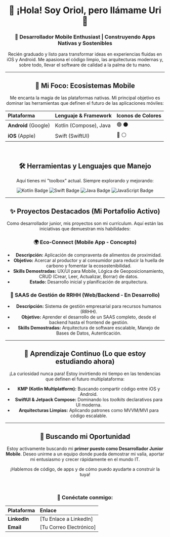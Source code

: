 <div align="center">
  
  # 👋 ¡Hola! Soy Oriol, pero llámame Uri 🚀
  
  ### 📱 Desarrollador Mobile Enthusiast | Construyendo Apps Nativas y Sostenibles
  
  <p>Recién graduado y listo para transformar ideas en experiencias fluidas en iOS y Android. Me apasiona el código limpio, las arquitecturas modernas y, sobre todo, llevar el software de calidad a la palma de tu mano.</p>
  
  ---
  
  ## 🌟 Mi Foco: Ecosistemas Mobile
  
  Me encanta la magia de las plataformas nativas. Mi principal objetivo es dominar las herramientas que definen el futuro de las aplicaciones móviles:
  
  | Plataforma | Lenguaje & Framework | Iconos de Colores |
  | :--- | :--- | :--- |
  | **Android** (Google) | Kotlin (Compose), Java | 🟢 ⚫ |
  | **iOS** (Apple) | Swift (SwiftUI) | 🔵 ⚪ |
  
  <br>
  
  ## 🛠️ Herramientas y Lenguajes que Manejo
  
  Aquí tienes mi "toolbox" actual. Siempre explorando y mejorando:
  
  <p>
    <img src="https://img.shields.io/badge/Kotlin-0095D5?style=for-the-badge&logo=kotlin&logoColor=white" alt="Kotlin Badge"/>
    <img src="https://img.shields.io/badge/Swift-FA7343?style=for-the-badge&logo=swift&logoColor=white" alt="Swift Badge"/>
    <img src="https://img.shields.io/badge/Java-007396?style=for-the-badge&logo=java&logoColor=white" alt="Java Badge"/>
    <img src="https://img.shields.io/badge/JavaScript-F7DF1E?style=for-the-badge&logo=javascript&logoColor=black" alt="JavaScript Badge"/>
    </p>
  
  ---
  
  ## ✨ Proyectos Destacados (Mi Portafolio Activo)
  
  Como desarrollador junior, mis proyectos son mi currículum. Aquí están las iniciativas que demuestran mis habilidades:
  
  ### 🌍 Eco-Connect (Mobile App - Concepto)
  * **Descripción:** Aplicación de compraventa de alimentos de proximidad.
  * **Objetivo:** Acercar al productor y al consumidor para reducir la huella de carbono y fomentar la ecosostenibilidad.
  * **Skills Demostradas:** UX/UI para Mobile, Lógica de Geoposicionamiento, CRUD (Crear, Leer, Actualizar, Borrar) de datos.
  * **Estado:** Desarrollo inicial y planificación de arquitectura.
  
  ### 🏢 SAAS de Gestión de RRHH (Web/Backend - En Desarrollo)
  * **Descripción:** Sistema de gestión empresarial para recursos humanos (RRHH).
  * **Objetivo:** Aprender el desarrollo de un SAAS completo, desde el backend hasta el frontend de gestión.
  * **Skills Demostradas:** Arquitectura de software escalable, Manejo de Bases de Datos, Autenticación.
  
  ---
  
  ## 🔭 Aprendizaje Continuo (Lo que estoy estudiando ahora)
  
  ¡La curiosidad nunca para! Estoy invirtiendo mi tiempo en las tendencias que definen el futuro multiplataforma:
  
  * **KMP (Kotlin Multiplatform):** Buscando compartir código entre iOS y Android.
  * **SwiftUI & Jetpack Compose:** Dominando los *toolkits* declarativos para UI moderna.
  * **Arquitecturas Limpias:** Aplicando patrones como MVVM/MVI para código escalable.
  
  ---
  
  ## 🎯 Buscando mi Oportunidad
  
  Estoy activamente buscando mi **primer puesto como Desarrollador Junior Mobile**. Deseo unirme a un equipo donde pueda demostrar mi valía, aportar mi entusiasmo y crecer rápidamente en el mundo IT.
  
  ¡Hablemos de código, de apps y de cómo puedo ayudarte a construir la tuya!
  
  <br>
  
  ### 📧 Conéctate conmigo:
  
  | Plataforma | Enlace |
  | :--- | :--- |
  | **LinkedIn** | [Tu Enlace a LinkedIn] |
  | **Email** | [Tu Correo Electrónico] |
  
</div>
